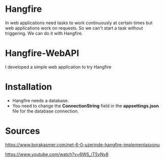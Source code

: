 # Hangfire
In web applications need tasks to work continuously at certain times but web applications work on requests. So we can't start a task without triggering. We can do it with Hangfire.

# Hangfire-WebAPI
I developed a simple web application to try Hangfire

# Installation
* Hangfire needs a database.
* You need to change the **ConnectionString** field in the **appsettings.json** file for the database connection.

# Sources
https://www.borakasmer.com/net-6-0-uzerinde-hangfire-implementasyonu

https://www.youtube.com/watch?v=6WS_iT5vNv8
